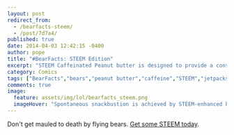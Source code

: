 ```yaml
---
layout: post
redirect_from: 
  - /bearfacts-steem/
  - /post/7d7a4/
published: true
date: 2014-04-03 12:42:15 -0400
author: pope
title: "#BearFacts: STEEM Edition"
excerpt: "STEEM Caffeinated Peanut butter is designed to provide a consistent release of sustained energy to help humans Get Going. But as the label says, it's not safe for animals, and bears are no exception. Although it would be more accurate to say that Bears with STEEM are not safe for all life on Earth."
category: Comics
tags: ["BearFacts","bears","peanut butter","caffeine","STEEM","jetpacks","bursting into snacks","science","shameless promotional tie-ins","heart palpitations","PSA","natural wonders","bear poop","things that will fuck shit up","bearboom"]
comments: true 
image:
  feature: assets/img/lol/bearfacts_steem.png
  imageHover: "Spontaneous snackbustion is achieved by STEEM-enhanced bears traveling faster than the speed of sound, producing an immense and powerful shock wave known scientifically as a 'bearboom'."
---
```


Don't get mauled to death by flying bears. [Get some STEEM today](http://steempb.com).